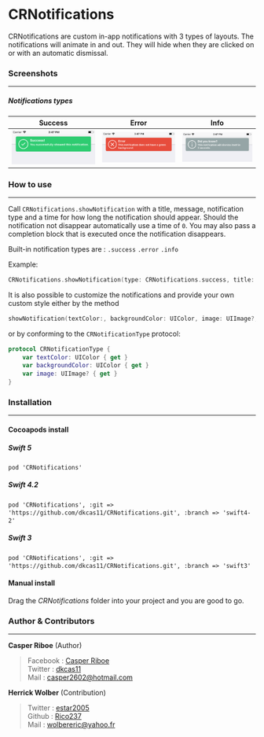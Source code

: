 # CRNotifications
CRNotifications are custom in-app notifications with 3 types of layouts. The notifications will animate in and out. They will hide when they are clicked on or with an automatic dismissal.

### Screenshots
-------


##### Notifications types

| Success | Error  |Info  |
| --- | --- | --- |
| ![alt text](cr-success.png "Success")  | ![alt text](cr-error.png "Error") |  ![alt text](cr-info.png "Info")|



### How to use
-------

Call ``CRNotifications.showNotification`` with a title, message, notification type and a time for how long the notification should appear. Should the notification not disappear automatically use a time of ``0``. You may also pass a completion block that is executed once the notification disappears.

Built-in notification types are :
```.success```
```.error```
```.info```

Example: 

```swift
CRNotifications.showNotification(type: CRNotifications.success, title: "Success!", message: "You successfully showed this notification.", dismissDelay: 3)
```

It is also possible to customize the notifications and provide your own custom style either by the method 
```swift
showNotification(textColor:, backgroundColor: UIColor, image: UIImage?, title: String, message: String, dismissDelay: TimeInterval)
```
or by conforming to the ``CRNotificationType`` protocol:
```swift
protocol CRNotificationType {
    var textColor: UIColor { get }
    var backgroundColor: UIColor { get }
    var image: UIImage? { get }
}
```

### Installation
-------

#### Cocoapods install

##### Swift 5
```
pod 'CRNotifications'
```
##### Swift 4.2
```
pod 'CRNotifications', :git => 'https://github.com/dkcas11/CRNotifications.git', :branch => 'swift4-2'
```
##### Swift 3
```
pod 'CRNotifications', :git => 'https://github.com/dkcas11/CRNotifications.git', :branch => 'swift3'
```

#### Manual install
Drag the *CRNotifications* folder into your project and you are good to go.

### Author & Contributors
-------

**Casper Riboe** (Author)
> Facebook : [Casper Riboe](http://facebook.com/dkcas11)<br/>
> Twitter  : [dkcas11](http://twitter.com/dkcas11)<br/>
> Mail     : [casper2602@hotmail.com](mailto:casper260@hotmail.com)

**Herrick Wolber** (Contribution)
> Twitter : [estar2005](http://twitter.com/estar2005) <br/>
> Github  : [Rico237](https://github.com/rico237) <br/>
> Mail    : [wolbereric@yahoo.fr](mailto:wolbereric@yahoo.fr)
